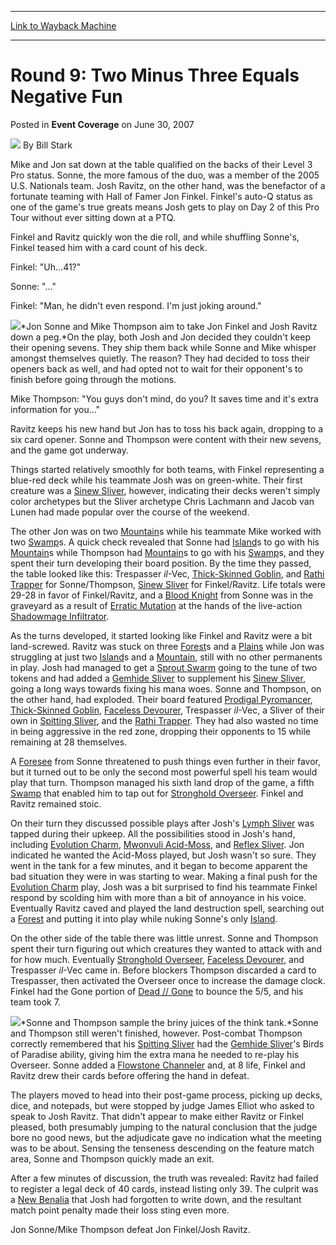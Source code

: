 
---
[Link to Wayback Machine](https://web.archive.org/web/20210502121837/https://magic.wizards.com/en/articles/archive/event-coverage/round-9-two-minus-three-equals-negative-fun-2007-06-30)

[_metadata_:author]:- "Bill Stark"
[_metadata_:description]:- "Mike and Jon sat down at the table qualified on the backs of their Level 3 Pro status. Sonne, the more famous of the duo, was a member of the 2005 U.S. Nationals team. Josh Ravitz, on the other hand, was the benefactor of a fortunate teaming with Hall of Famer Jon Finkel. Finkel's auto-Q status as one of the game's true greats means Josh gets to play on Day 2 of this Pro Tour"
[_metadata_:generator]:- "Drupal 7 (http://drupal.org)"
[_metadata_:node]:- "539726"
[_metadata_:publish_date]:- "2007-06-30"
[_metadata_:source]:- "div-main-content"
[_metadata_:title]:- "Round 9: Two Minus Three Equals Negative Fun"
[_metadata_:wayback_capture_timestamp]:- "2021-05-02 12:18:37"
[_metadata_:wayback_raw_url]:- "https://web.archive.org/web/20210502121837id_/https://magic.wizards.com/en/articles/archive/event-coverage/round-9-two-minus-three-equals-negative-fun-2007-06-30"
[_metadata_:wayback_url]:- "https://magic.wizards.com/en/articles/archive/event-coverage/round-9-two-minus-three-equals-negative-fun-2007-06-30"
---


Round 9: Two Minus Three Equals Negative Fun
============================================



 Posted in **Event Coverage**
 on June 30, 2007 






![](https://media.magic.wizards.com/styles/auth_small/public/images/person/authorpic_BillStark.jpg)
By Bill Stark











Mike and Jon sat down at the table qualified on the backs of their Level 3 Pro status. Sonne, the more famous of the duo, was a member of the 2005 U.S. Nationals team. Josh Ravitz, on the other hand, was the benefactor of a fortunate teaming with Hall of Famer Jon Finkel. Finkel's auto-Q status as one of the game's true greats means Josh gets to play on Day 2 of this Pro Tour without ever sitting down at a PTQ.


Finkel and Ravitz quickly won the die roll, and while shuffling Sonne's, Finkel teased him with a card count of his deck.


Finkel: "Uh…41?"


Sonne: "…"


Finkel: "Man, he didn't even respond. I'm just joking around."


![](https://media.magic.wizards.com/image_legacy_migration/sideboard/images/ptsdg07/R9_Finkel_Ravitz_Sonne_Thompson.jpg)*Jon Sonne and Mike Thompson aim to take Jon Finkel and Josh Ravitz down a peg.*On the play, both Josh and Jon decided they couldn't keep their opening sevens. They ship them back while Sonne and Mike whisper amongst themselves quietly. The reason? They had decided to toss their openers back as well, and had opted not to wait for their opponent's to finish before going through the motions.


Mike Thompson: "You guys don't mind, do you? It saves time and it's extra information for you…"


Ravitz keeps his new hand but Jon has to toss his back again, dropping to a six card opener. Sonne and Thompson were content with their new sevens, and the game got underway.


Things started relatively smoothly for both teams, with Finkel representing a blue-red deck while his teammate Josh was on green-white. Their first creature was a [Sinew Sliver](http://gatherer.wizards.com/Pages/Card/Details.aspx?name=Sinew+Sliver), however, indicating their decks weren't simply color archetypes but the Sliver archetype Chris Lachmann and Jacob van Lunen had made popular over the course of the weekend.


The other Jon was on two [Mountain](http://gatherer.wizards.com/Pages/Card/Details.aspx?name=Mountain)s while his teammate Mike worked with two [Swamp](http://gatherer.wizards.com/Pages/Card/Details.aspx?name=Swamp)s. A quick check revealed that Sonne had [Island](http://gatherer.wizards.com/Pages/Card/Details.aspx?name=Island)s to go with his [Mountain](http://gatherer.wizards.com/Pages/Card/Details.aspx?name=Mountain)s while Thompson had [Mountain](http://gatherer.wizards.com/Pages/Card/Details.aspx?name=Mountain)s to go with his [Swamp](http://gatherer.wizards.com/Pages/Card/Details.aspx?name=Swamp)s, and they spent their turn developing their board position. By the time they passed, the table looked like this: Trespasser *il*-Vec, [Thick-Skinned Goblin](http://gatherer.wizards.com/Pages/Card/Details.aspx?name=Thick-Skinned+Goblin), and [Rathi Trapper](http://gatherer.wizards.com/Pages/Card/Details.aspx?name=Rathi+Trapper) for Sonne/Thompson, [Sinew Sliver](http://gatherer.wizards.com/Pages/Card/Details.aspx?name=Sinew+Sliver) for Finkel/Ravitz. Life totals were 29-28 in favor of Finkel/Ravitz, and a [Blood Knight](http://gatherer.wizards.com/Pages/Card/Details.aspx?name=Blood+Knight) from Sonne was in the graveyard as a result of [Erratic Mutation](http://gatherer.wizards.com/Pages/Card/Details.aspx?name=Erratic+Mutation) at the hands of the live-action [Shadowmage Infiltrator](http://gatherer.wizards.com/Pages/Card/Details.aspx?name=Shadowmage+Infiltrator).


As the turns developed, it started looking like Finkel and Ravitz were a bit land-screwed. Ravitz was stuck on three [Forest](http://gatherer.wizards.com/Pages/Card/Details.aspx?name=Forest)s and a [Plains](http://gatherer.wizards.com/Pages/Card/Details.aspx?name=Plains) while Jon was struggling at just two [Island](http://gatherer.wizards.com/Pages/Card/Details.aspx?name=Island)s and a [Mountain](http://gatherer.wizards.com/Pages/Card/Details.aspx?name=Mountain), still with no other permanents in play. Josh had managed to get a [Sprout Swarm](http://gatherer.wizards.com/Pages/Card/Details.aspx?name=Sprout+Swarm) going to the tune of two tokens and had added a [Gemhide Sliver](http://gatherer.wizards.com/Pages/Card/Details.aspx?name=Gemhide+Sliver) to supplement his [Sinew Sliver](http://gatherer.wizards.com/Pages/Card/Details.aspx?name=Sinew+Sliver), going a long ways towards fixing his mana woes. Sonne and Thompson, on the other hand, had exploded. Their board featured [Prodigal Pyromancer](http://gatherer.wizards.com/Pages/Card/Details.aspx?name=Prodigal+Pyromancer), [Thick-Skinned Goblin](http://gatherer.wizards.com/Pages/Card/Details.aspx?name=Thick-Skinned+Goblin), [Faceless Devourer](http://gatherer.wizards.com/Pages/Card/Details.aspx?name=Faceless+Devourer), Trespasser *il*-Vec, a Sliver of their own in [Spitting Sliver](http://gatherer.wizards.com/Pages/Card/Details.aspx?name=Spitting+Sliver), and the [Rathi Trapper](http://gatherer.wizards.com/Pages/Card/Details.aspx?name=Rathi+Trapper). They had also wasted no time in being aggressive in the red zone, dropping their opponents to 15 while remaining at 28 themselves.


A [Foresee](http://gatherer.wizards.com/Pages/Card/Details.aspx?name=Foresee) from Sonne threatened to push things even further in their favor, but it turned out to be only the second most powerful spell his team would play that turn. Thompson managed his sixth land drop of the game, a fifth [Swamp](http://gatherer.wizards.com/Pages/Card/Details.aspx?name=Swamp) that enabled him to tap out for [Stronghold Overseer](http://gatherer.wizards.com/Pages/Card/Details.aspx?name=Stronghold+Overseer). Finkel and Ravitz remained stoic.


On their turn they discussed possible plays after Josh's [Lymph Sliver](http://gatherer.wizards.com/Pages/Card/Details.aspx?name=Lymph+Sliver) was tapped during their upkeep. All the possibilities stood in Josh's hand, including [Evolution Charm](http://gatherer.wizards.com/Pages/Card/Details.aspx?name=Evolution+Charm), [Mwonvuli Acid-Moss](http://gatherer.wizards.com/Pages/Card/Details.aspx?name=Mwonvuli+Acid-Moss), and [Reflex Sliver](http://gatherer.wizards.com/Pages/Card/Details.aspx?name=Reflex+Sliver). Jon indicated he wanted the Acid-Moss played, but Josh wasn't so sure. They went in the tank for a few minutes, and it began to become apparent the bad situation they were in was starting to wear. Making a final push for the [Evolution Charm](http://gatherer.wizards.com/Pages/Card/Details.aspx?name=Evolution+Charm) play, Josh was a bit surprised to find his teammate Finkel respond by scolding him with more than a bit of annoyance in his voice. Eventually Ravitz caved and played the land destruction spell, searching out a [Forest](http://gatherer.wizards.com/Pages/Card/Details.aspx?name=Forest) and putting it into play while nuking Sonne's only [Island](http://gatherer.wizards.com/Pages/Card/Details.aspx?name=Island).


On the other side of the table there was little unrest. Sonne and Thompson spent their turn figuring out which creatures they wanted to attack with and for how much. Eventually [Stronghold Overseer](http://gatherer.wizards.com/Pages/Card/Details.aspx?name=Stronghold+Overseer), [Faceless Devourer](http://gatherer.wizards.com/Pages/Card/Details.aspx?name=Faceless+Devourer), and Trespasser *il*-Vec came in. Before blockers Thompson discarded a card to Trespasser, then activated the Overseer once to increase the damage clock. Finkel had the Gone portion of [Dead // Gone](http://gatherer.wizards.com/Pages/Card/Details.aspx?name=Dead+%2F%2F+Gone) to bounce the 5/5, and his team took 7.


![](https://media.magic.wizards.com/image_legacy_migration/sideboard/images/ptsdg07/R9_Sonne_Thompson.jpg)*Sonne and Thompson sample the briny juices of the think tank.*Sonne and Thompson still weren't finished, however. Post-combat Thompson correctly remembered that his [Spitting Sliver](http://gatherer.wizards.com/Pages/Card/Details.aspx?name=Spitting+Sliver) had the [Gemhide Sliver](http://gatherer.wizards.com/Pages/Card/Details.aspx?name=Gemhide+Sliver)'s Birds of Paradise ability, giving him the extra mana he needed to re-play his Overseer. Sonne added a [Flowstone Channeler](http://gatherer.wizards.com/Pages/Card/Details.aspx?name=Flowstone+Channeler) and, at 8 life, Finkel and Ravitz drew their cards before offering the hand in defeat.


The players moved to head into their post-game process, picking up decks, dice, and notepads, but were stopped by judge James Elliot who asked to speak to Josh Ravitz. That didn't appear to make either Ravitz or Finkel pleased, both presumably jumping to the natural conclusion that the judge bore no good news, but the adjudicate gave no indication what the meeting was to be about. Sensing the tenseness descending on the feature match area, Sonne and Thompson quickly made an exit.


After a few minutes of discussion, the truth was revealed: Ravitz had failed to register a legal deck of 40 cards, instead listing only 39. The culprit was a [New Benalia](http://gatherer.wizards.com/Pages/Card/Details.aspx?name=New+Benalia) that Josh had forgotten to write down, and the resultant match point penalty made their loss sting even more.


Jon Sonne/Mike Thompson defeat Jon Finkel/Josh Ravitz.







